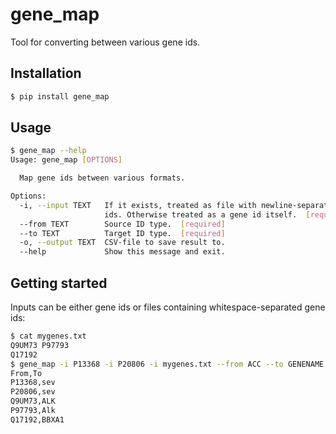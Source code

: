 # gene_map

Tool for converting between various gene ids.

## Installation

```bash
$ pip install gene_map
```

## Usage

```bash
$ gene_map --help
Usage: gene_map [OPTIONS]

  Map gene ids between various formats.

Options:
  -i, --input TEXT   If it exists, treated as file with newline-separated gene
                     ids. Otherwise treated as a gene id itself.  [required]
  --from TEXT        Source ID type.  [required]
  --to TEXT          Target ID type.  [required]
  -o, --output TEXT  CSV-file to save result to.
  --help             Show this message and exit.
```

## Getting started

Inputs can be either gene ids or files containing whitespace-separated gene ids:

```bash
$ cat mygenes.txt
Q9UM73 P97793
Q17192
$ gene_map -i P13368 -i P20806 -i mygenes.txt --from ACC --to GENENAME
From,To
P13368,sev
P20806,sev
Q9UM73,ALK
P97793,Alk
Q17192,BBXA1
```
